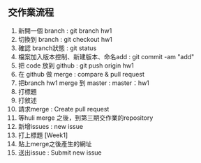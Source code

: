 ## 交作業流程

1. 新開一個 branch : git branch hw1
2. 切換到 branch : git checkout hw1
3. 確認 branch狀態 : git status 
4. 檔案加入版本控制、新建版本、命名add : git commit -am "add" 
5. 把 code 放到 github : git push origin hw1 
6. 在 github 做 merge : compare & pull request
7. 把branch hw1 merge 到 master : master：hw1 
8. 打標題
9. 打敘述
10. 請求merge : Create pull request 
11. 等huli merge 之後，到第三期交作業的repository 
12. 新增issues : new issue 
13. 打上標題 [Week1] 
14. 貼上merge之後產生的網址 
15. 送出issue : Submit new issue
